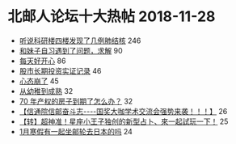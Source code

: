 # 北邮人论坛十大热帖 2018-11-28

- [听说科研楼四楼发现了几例肺结核](https://bbs.byr.cn/article/Talking/6074696) 246
- [和妹子自习遇到了问题，求解](https://bbs.byr.cn/article/Friends/1901410) 90
- [每天好开心](https://bbs.byr.cn/article/Feeling/3089765) 86
- [股市长期投资实证记录](https://bbs.byr.cn/article/Financial/76393) 46
- [心态崩了](https://bbs.byr.cn/article/AimGraduate/1153261) 45
- [从幼稚到成熟](https://bbs.byr.cn/article/Picture/3230229) 32
- [70 年产权的房子到期了怎么办？](https://bbs.byr.cn/article/Home/114842) 32
- [【信通院信邮奋斗志----国奖大咖学术交流会强势来袭！！！】](https://bbs.byr.cn/article/Paper/31921) 26
- [【转】超神准！星座小王子独创的新型占卜、來一起試玩一下！](https://bbs.byr.cn/article/Constellations/326533) 25
- [1月寒假有一起坐邮轮去日本的吗](https://bbs.byr.cn/article/Travel/140624) 24


